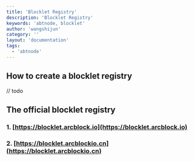 ```yaml
---
title: 'Blocklet Registry'
description: 'Blocklet Registry'
keywords: 'abtnode, blocklet'
author: 'wangshijun'
category: ''
layout: 'documentation'
tags:
  - 'abtnode'
---
```


## How to create a blocklet registry

// todo

## The official blocklet registry

### 1. [https://blocklet.arcblock.io](https://blocklet.arcblock.io)

### 2. [https://blocklet.arcblockio.cn](https://blocklet.arcblockio.cn)
